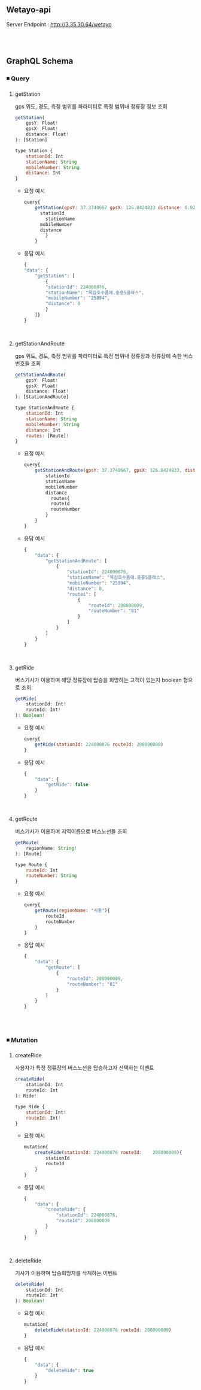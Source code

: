 ## Wetayo-api

Server Endpoint : http://3.35.30.64/wetayo

<br>
<br>

## GraphQL Schema

### ◾ Query

1. getStation

   gps 위도, 경도, 측정 범위를 파라미터로 특정 범위내 정류장 정보 조회

   ```js
   getStation(
       gpsY: Float!
       gpsX: Float!
       distance: Float!
   ): [Station]

   type Station {
       stationId: Int
       stationName: String
       mobileNumber: String
       distance: Int
   }
   ```

   - 요청 예시

     ```js
     query{
         getStation(gpsY: 37.3740667 gpsX: 126.8424833 distance: 0.02){
           stationId
     	     stationName
           mobileNumber
           distance
             }
         }
     ```

   - 응답 예시

     ```js
     {
     "data": {
         "getStation": [
             {
             "stationId": 224000876,
             "stationName": "목감호수품애.중흥S클래스",
             "mobileNumber": "25894",
             "distance": 0
             }
         ]}
     }
     ```

<br>

2. getStationAndRoute

   gps 위도, 경도, 측정 범위를 파라미터로 특정 범위내 정류장과 정류장에 속한 버스번호들 조회

   ```js
   getStationAndRoute(
       gpsY: Float!
       gpsX: Float!
       distance: Float!
   ): [StationAndRoute]

   type StationAndRoute {
       stationId: Int
       stationName: String
       mobileNumber: String
       distance: Int
       routes: [Route]!
   }
   ```

   - 요청 예시

     ```js
     query{
         getStationAndRoute(gpsY: 37.3740667, gpsX: 126.8424833, distance: 0.02){
             stationId
             stationName
             mobileNumber
             distance
               routes{
               routeId
               routeNumber
             }
         }
     }
     ```

   - 응답 예시

     ```js
     {
         "data": {
             "getStationAndRoute": [
                 {
                     "stationId": 224000876,
                     "stationName": "목감호수품애.중흥S클래스",
                     "mobileNumber": "25894",
                     "distance": 0,
                     "routes": [
                         {
                             "routeId": 208000009,
                             "routeNumber": "81"
                         }
                     ]
                 }
             ]
         }
     }
     ```

<br>

3. getRide

   버스기사가 이용하며 해당 정류장에 탑승을 희망하는 고객이 있는지 boolean 형으로 조회

   ```js
   getRide(
       stationId: Int!
       routeId: Int!
   ): Boolean!
   ```

   - 요청 예시

     ```js
     query{
         getRide(stationId: 224000876 routeId: 208000008)
     }
     ```

   - 응답 예시

     ```js
     {
         "data": {
             "getRide": false
         }
     }
     ```

<br>

4. getRoute

   버스기사가 이용하며 지역이름으로 버스노선들 조회

   ```js
   getRoute(
       regionName: String!
   ): [Route]

   type Route {
       routeId: Int
       routeNumber: String
   }
   ```

   - 요청 예시

     ```js
     query{
         getRoute(regionName: "시흥"){
             routeId
             routeNumber
         }
     }
     ```

   - 응답 예시

     ```js
     {
         "data": {
             "getRoute": [
                 {
                     "routeId": 208000009,
                     "routeNumber": "81"
                 }
             ]
         }
     }
     ```

<br><br>

### ◾ Mutation

1. createRide

   사용자가 특정 정류장의 버스노선을 탑승하고자 선택하는 이벤트

   ```js
   createRide(
       stationId: Int
       routeId: Int
   ): Ride!

   type Ride {
       stationId: Int!
       routeId: Int!
   }
   ```

   - 요청 예시

     ```js
     mutation{
         createRide(stationId: 224000876 routeId:    208000009){
             stationId
             routeId
         }
     }
     ```

   - 응답 예시

     ```js
     {
         "data": {
             "createRide": {
                 "stationId": 224000876,
                 "routeId": 208000009
             }
         }
     }
     ```

<br>

2. deleteRide

   기사가 이용하며 탑승희망자를 삭제하는 이벤트

   ```js
   deleteRide(
       stationId: Int
       routeId: Int
   ): Boolean!
   ```

   - 요청 예시

     ```js
     mutation{
         deleteRide(stationId: 224000876 routeId: 208000009)
     }
     ```

   - 응답 예시

     ```js
     {
         "data": {
             "deleteRide": true
         }
     }
     ```
